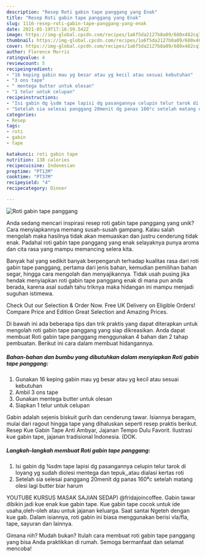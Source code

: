 ```yaml
---
description: "Resep Roti gabin tape panggang yang Enak"
title: "Resep Roti gabin tape panggang yang Enak"
slug: 1116-resep-roti-gabin-tape-panggang-yang-enak
date: 2021-05-19T17:16:59.542Z
image: https://img-global.cpcdn.com/recipes/1a6f5da2127b8a09/680x482cq70/roti-gabin-tape-panggang-foto-resep-utama.jpg
thumbnail: https://img-global.cpcdn.com/recipes/1a6f5da2127b8a09/680x482cq70/roti-gabin-tape-panggang-foto-resep-utama.jpg
cover: https://img-global.cpcdn.com/recipes/1a6f5da2127b8a09/680x482cq70/roti-gabin-tape-panggang-foto-resep-utama.jpg
author: Florence Morris
ratingvalue: 4
reviewcount: 5
recipeingredient:
- "16 keping gabin mau yg besar atau yg kecil atau sesuai kebutuhan"
- "3 ons tape"
- " mentega butter untuk olesan"
- "1 telur untuk celupan"
recipeinstructions:
- "Isi gabin dg ¾sdm tape lapisi dg pasangannya celupin telur tarok di loyang yg sudah diolesi mentega dan tepuk,,atau dialasi kertas roti"
- "Setelah sia selesai panggang 20menit dg panas 160⁰c setelah matang olesi lagi butter biar harum"
categories:
- Resep
tags:
- roti
- gabin
- tape

katakunci: roti gabin tape 
nutrition: 138 calories
recipecuisine: Indonesian
preptime: "PT12M"
cooktime: "PT37M"
recipeyield: "4"
recipecategory: Dinner

---
```



![Roti gabin tape panggang](https://img-global.cpcdn.com/recipes/1a6f5da2127b8a09/680x482cq70/roti-gabin-tape-panggang-foto-resep-utama.jpg)

Anda sedang mencari inspirasi resep roti gabin tape panggang yang unik? Cara menyiapkannya memang susah-susah gampang. Kalau salah mengolah maka hasilnya tidak akan memuaskan dan justru cenderung tidak enak. Padahal roti gabin tape panggang yang enak selayaknya punya aroma dan cita rasa yang mampu memancing selera kita.

Banyak hal yang sedikit banyak berpengaruh terhadap kualitas rasa dari roti gabin tape panggang, pertama dari jenis bahan, kemudian pemilihan bahan segar, hingga cara mengolah dan menyajikannya. Tidak usah pusing jika hendak menyiapkan roti gabin tape panggang enak di mana pun anda berada, karena asal sudah tahu triknya maka hidangan ini mampu menjadi suguhan istimewa.

Check Out our Selection &amp; Order Now. Free UK Delivery on Eligible Orders! Compare Price and Edition Great Selection and Amazing Prices.


Di bawah ini ada beberapa tips dan trik praktis yang dapat diterapkan untuk mengolah roti gabin tape panggang yang siap dikreasikan. Anda dapat membuat Roti gabin tape panggang menggunakan 4 bahan dan 2 tahap pembuatan. Berikut ini cara dalam membuat hidangannya.

<!--inarticleads1-->

##### Bahan-bahan dan bumbu yang dibutuhkan dalam menyiapkan Roti gabin tape panggang:

1. Gunakan 16 keping gabin mau yg besar atau yg kecil atau sesuai kebutuhan
1. Ambil 3 ons tape
1. Gunakan  mentega butter untuk olesan
1. Siapkan 1 telur untuk celupan


Gabin adalah sejenis biskuit gurih dan cenderung tawar. Isiannya beragam, mulai dari ragout hingga tape yang dihaluskan seperti resep praktis berikut. Resep Kue Gabin Tape Anti Ambyar, Jajanan Tempo Dulu Favorit. Ilustrasi kue gabin tape, jajanan tradisional Indonesia. (DOK. 

<!--inarticleads2-->

##### Langkah-langkah membuat Roti gabin tape panggang:

1. Isi gabin dg ¾sdm tape lapisi dg pasangannya celupin telur tarok di loyang yg sudah diolesi mentega dan tepuk,,atau dialasi kertas roti
1. Setelah sia selesai panggang 20menit dg panas 160⁰c setelah matang olesi lagi butter biar harum


YOUTUBE KURSUS MASAK SAJIAN SEDAP) @fridajoincoffee. Gabin tawar dibikin jadi kue enak kue gabin tape. Kue gabin tape cocok untuk ide usaha,oleh-oleh atau untuk jajanan keluarga. Saat santai Ngeteh dengan kue gab. Dalam isiannya, roti gabin ini biasa menggunakan berisi vla/fla, tape, sayuran dan lainnya. 

Gimana nih? Mudah bukan? Itulah cara membuat roti gabin tape panggang yang bisa Anda praktikkan di rumah. Semoga bermanfaat dan selamat mencoba!
